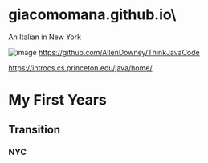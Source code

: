 # giacomomana.github.io\
An Italian in New York 

![image](https://github.com/GIACOMOMANA30/giacomomana/assets/145025613/4992f5d5-2281-4e62-a9b5-a0848ef22b96)
https://github.com/AllenDowney/ThinkJavaCode 

https://introcs.cs.princeton.edu/java/home/ 


# My First Years
## Transition
### NYC
